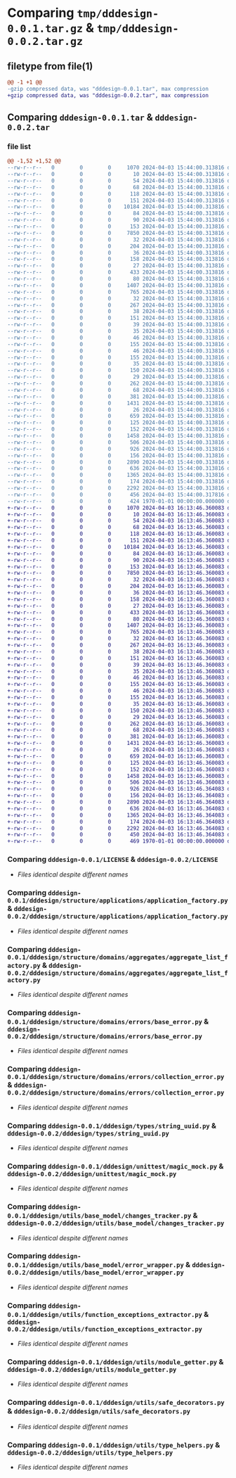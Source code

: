 # Comparing `tmp/dddesign-0.0.1.tar.gz` & `tmp/dddesign-0.0.2.tar.gz`

## filetype from file(1)

```diff
@@ -1 +1 @@
-gzip compressed data, was "dddesign-0.0.1.tar", max compression
+gzip compressed data, was "dddesign-0.0.2.tar", max compression
```

## Comparing `dddesign-0.0.1.tar` & `dddesign-0.0.2.tar`

### file list

```diff
@@ -1,52 +1,52 @@
--rw-r--r--   0        0        0     1070 2024-04-03 15:44:00.313816 dddesign-0.0.1/LICENSE
--rw-r--r--   0        0        0       10 2024-04-03 15:44:00.313816 dddesign-0.0.1/README.md
--rw-r--r--   0        0        0       54 2024-04-03 15:44:00.313816 dddesign-0.0.1/dddesign/__init__.py
--rw-r--r--   0        0        0       68 2024-04-03 15:44:00.313816 dddesign-0.0.1/dddesign/structure/__init__.py
--rw-r--r--   0        0        0      118 2024-04-03 15:44:00.313816 dddesign-0.0.1/dddesign/structure/applications/__init__.py
--rw-r--r--   0        0        0      151 2024-04-03 15:44:00.313816 dddesign-0.0.1/dddesign/structure/applications/application.py
--rw-r--r--   0        0        0    10184 2024-04-03 15:44:00.313816 dddesign-0.0.1/dddesign/structure/applications/application_factory.py
--rw-r--r--   0        0        0       84 2024-04-03 15:44:00.313816 dddesign-0.0.1/dddesign/structure/domains/__init__.py
--rw-r--r--   0        0        0       90 2024-04-03 15:44:00.313816 dddesign-0.0.1/dddesign/structure/domains/aggregates/__init__.py
--rw-r--r--   0        0        0      153 2024-04-03 15:44:00.313816 dddesign-0.0.1/dddesign/structure/domains/aggregates/aggregate.py
--rw-r--r--   0        0        0     7850 2024-04-03 15:44:00.313816 dddesign-0.0.1/dddesign/structure/domains/aggregates/aggregate_list_factory.py
--rw-r--r--   0        0        0       32 2024-04-03 15:44:00.313816 dddesign-0.0.1/dddesign/structure/domains/constants/__init__.py
--rw-r--r--   0        0        0      204 2024-04-03 15:44:00.313816 dddesign-0.0.1/dddesign/structure/domains/constants/base_enum.py
--rw-r--r--   0        0        0       36 2024-04-03 15:44:00.313816 dddesign-0.0.1/dddesign/structure/domains/dto/__init__.py
--rw-r--r--   0        0        0      158 2024-04-03 15:44:00.313816 dddesign-0.0.1/dddesign/structure/domains/dto/dto.py
--rw-r--r--   0        0        0       27 2024-04-03 15:44:00.313816 dddesign-0.0.1/dddesign/structure/domains/entities/__init__.py
--rw-r--r--   0        0        0      433 2024-04-03 15:44:00.313816 dddesign-0.0.1/dddesign/structure/domains/entities/entity.py
--rw-r--r--   0        0        0       80 2024-04-03 15:44:00.313816 dddesign-0.0.1/dddesign/structure/domains/errors/__init__.py
--rw-r--r--   0        0        0     1407 2024-04-03 15:44:00.313816 dddesign-0.0.1/dddesign/structure/domains/errors/base_error.py
--rw-r--r--   0        0        0      765 2024-04-03 15:44:00.313816 dddesign-0.0.1/dddesign/structure/domains/errors/collection_error.py
--rw-r--r--   0        0        0       32 2024-04-03 15:44:00.313816 dddesign-0.0.1/dddesign/structure/domains/types/__init__.py
--rw-r--r--   0        0        0      267 2024-04-03 15:44:00.313816 dddesign-0.0.1/dddesign/structure/domains/types/base_type.py
--rw-r--r--   0        0        0       38 2024-04-03 15:44:00.313816 dddesign-0.0.1/dddesign/structure/domains/value_objects/__init__.py
--rw-r--r--   0        0        0      151 2024-04-03 15:44:00.313816 dddesign-0.0.1/dddesign/structure/domains/value_objects/value_object.py
--rw-r--r--   0        0        0       39 2024-04-03 15:44:00.313816 dddesign-0.0.1/dddesign/structure/infrastructure/__init__.py
--rw-r--r--   0        0        0       35 2024-04-03 15:44:00.313816 dddesign-0.0.1/dddesign/structure/infrastructure/adapters/__init__.py
--rw-r--r--   0        0        0       46 2024-04-03 15:44:00.313816 dddesign-0.0.1/dddesign/structure/infrastructure/adapters/external/__init__.py
--rw-r--r--   0        0        0      155 2024-04-03 15:44:00.313816 dddesign-0.0.1/dddesign/structure/infrastructure/adapters/external/external_adapter.py
--rw-r--r--   0        0        0       46 2024-04-03 15:44:00.313816 dddesign-0.0.1/dddesign/structure/infrastructure/adapters/internal/__init__.py
--rw-r--r--   0        0        0      155 2024-04-03 15:44:00.313816 dddesign-0.0.1/dddesign/structure/infrastructure/adapters/internal/internal_adapter.py
--rw-r--r--   0        0        0       35 2024-04-03 15:44:00.313816 dddesign-0.0.1/dddesign/structure/infrastructure/repositories/__init__.py
--rw-r--r--   0        0        0      150 2024-04-03 15:44:00.313816 dddesign-0.0.1/dddesign/structure/infrastructure/repositories/repository.py
--rw-r--r--   0        0        0       29 2024-04-03 15:44:00.313816 dddesign-0.0.1/dddesign/structure/services/__init__.py
--rw-r--r--   0        0        0      262 2024-04-03 15:44:00.313816 dddesign-0.0.1/dddesign/structure/services/service.py
--rw-r--r--   0        0        0       68 2024-04-03 15:44:00.313816 dddesign-0.0.1/dddesign/types/__init__.py
--rw-r--r--   0        0        0      381 2024-04-03 15:44:00.313816 dddesign-0.0.1/dddesign/types/email_str.py
--rw-r--r--   0        0        0     1431 2024-04-03 15:44:00.313816 dddesign-0.0.1/dddesign/types/string_uuid.py
--rw-r--r--   0        0        0       26 2024-04-03 15:44:00.313816 dddesign-0.0.1/dddesign/unittest/__init__.py
--rw-r--r--   0        0        0      659 2024-04-03 15:44:00.313816 dddesign-0.0.1/dddesign/unittest/magic_mock.py
--rw-r--r--   0        0        0      125 2024-04-03 15:44:00.313816 dddesign-0.0.1/dddesign/utils/__init__.py
--rw-r--r--   0        0        0      152 2024-04-03 15:44:00.313816 dddesign-0.0.1/dddesign/utils/base_model/__init__.py
--rw-r--r--   0        0        0     1458 2024-04-03 15:44:00.313816 dddesign-0.0.1/dddesign/utils/base_model/changes_tracker.py
--rw-r--r--   0        0        0      506 2024-04-03 15:44:00.313816 dddesign-0.0.1/dddesign/utils/base_model/error_instance_factory.py
--rw-r--r--   0        0        0      926 2024-04-03 15:44:00.313816 dddesign-0.0.1/dddesign/utils/base_model/error_wrapper.py
--rw-r--r--   0        0        0      156 2024-04-03 15:44:00.313816 dddesign-0.0.1/dddesign/utils/convertors.py
--rw-r--r--   0        0        0     2890 2024-04-03 15:44:00.313816 dddesign-0.0.1/dddesign/utils/function_exceptions_extractor.py
--rw-r--r--   0        0        0      636 2024-04-03 15:44:00.313816 dddesign-0.0.1/dddesign/utils/module_getter.py
--rw-r--r--   0        0        0     1365 2024-04-03 15:44:00.313816 dddesign-0.0.1/dddesign/utils/safe_decorators.py
--rw-r--r--   0        0        0      174 2024-04-03 15:44:00.313816 dddesign-0.0.1/dddesign/utils/sequence_helpers.py
--rw-r--r--   0        0        0     2292 2024-04-03 15:44:00.313816 dddesign-0.0.1/dddesign/utils/type_helpers.py
--rw-r--r--   0        0        0      456 2024-04-03 15:44:00.317816 dddesign-0.0.1/pyproject.toml
--rw-r--r--   0        0        0      424 1970-01-01 00:00:00.000000 dddesign-0.0.1/PKG-INFO
+-rw-r--r--   0        0        0     1070 2024-04-03 16:13:46.360083 dddesign-0.0.2/LICENSE
+-rw-r--r--   0        0        0       10 2024-04-03 16:13:46.360083 dddesign-0.0.2/README.md
+-rw-r--r--   0        0        0       54 2024-04-03 16:13:46.360083 dddesign-0.0.2/dddesign/__init__.py
+-rw-r--r--   0        0        0       68 2024-04-03 16:13:46.360083 dddesign-0.0.2/dddesign/structure/__init__.py
+-rw-r--r--   0        0        0      118 2024-04-03 16:13:46.360083 dddesign-0.0.2/dddesign/structure/applications/__init__.py
+-rw-r--r--   0        0        0      151 2024-04-03 16:13:46.360083 dddesign-0.0.2/dddesign/structure/applications/application.py
+-rw-r--r--   0        0        0    10184 2024-04-03 16:13:46.360083 dddesign-0.0.2/dddesign/structure/applications/application_factory.py
+-rw-r--r--   0        0        0       84 2024-04-03 16:13:46.360083 dddesign-0.0.2/dddesign/structure/domains/__init__.py
+-rw-r--r--   0        0        0       90 2024-04-03 16:13:46.360083 dddesign-0.0.2/dddesign/structure/domains/aggregates/__init__.py
+-rw-r--r--   0        0        0      153 2024-04-03 16:13:46.360083 dddesign-0.0.2/dddesign/structure/domains/aggregates/aggregate.py
+-rw-r--r--   0        0        0     7850 2024-04-03 16:13:46.360083 dddesign-0.0.2/dddesign/structure/domains/aggregates/aggregate_list_factory.py
+-rw-r--r--   0        0        0       32 2024-04-03 16:13:46.360083 dddesign-0.0.2/dddesign/structure/domains/constants/__init__.py
+-rw-r--r--   0        0        0      204 2024-04-03 16:13:46.360083 dddesign-0.0.2/dddesign/structure/domains/constants/base_enum.py
+-rw-r--r--   0        0        0       36 2024-04-03 16:13:46.360083 dddesign-0.0.2/dddesign/structure/domains/dto/__init__.py
+-rw-r--r--   0        0        0      158 2024-04-03 16:13:46.360083 dddesign-0.0.2/dddesign/structure/domains/dto/dto.py
+-rw-r--r--   0        0        0       27 2024-04-03 16:13:46.360083 dddesign-0.0.2/dddesign/structure/domains/entities/__init__.py
+-rw-r--r--   0        0        0      433 2024-04-03 16:13:46.360083 dddesign-0.0.2/dddesign/structure/domains/entities/entity.py
+-rw-r--r--   0        0        0       80 2024-04-03 16:13:46.360083 dddesign-0.0.2/dddesign/structure/domains/errors/__init__.py
+-rw-r--r--   0        0        0     1407 2024-04-03 16:13:46.360083 dddesign-0.0.2/dddesign/structure/domains/errors/base_error.py
+-rw-r--r--   0        0        0      765 2024-04-03 16:13:46.360083 dddesign-0.0.2/dddesign/structure/domains/errors/collection_error.py
+-rw-r--r--   0        0        0       32 2024-04-03 16:13:46.360083 dddesign-0.0.2/dddesign/structure/domains/types/__init__.py
+-rw-r--r--   0        0        0      267 2024-04-03 16:13:46.360083 dddesign-0.0.2/dddesign/structure/domains/types/base_type.py
+-rw-r--r--   0        0        0       38 2024-04-03 16:13:46.360083 dddesign-0.0.2/dddesign/structure/domains/value_objects/__init__.py
+-rw-r--r--   0        0        0      151 2024-04-03 16:13:46.360083 dddesign-0.0.2/dddesign/structure/domains/value_objects/value_object.py
+-rw-r--r--   0        0        0       39 2024-04-03 16:13:46.360083 dddesign-0.0.2/dddesign/structure/infrastructure/__init__.py
+-rw-r--r--   0        0        0       35 2024-04-03 16:13:46.360083 dddesign-0.0.2/dddesign/structure/infrastructure/adapters/__init__.py
+-rw-r--r--   0        0        0       46 2024-04-03 16:13:46.360083 dddesign-0.0.2/dddesign/structure/infrastructure/adapters/external/__init__.py
+-rw-r--r--   0        0        0      155 2024-04-03 16:13:46.360083 dddesign-0.0.2/dddesign/structure/infrastructure/adapters/external/external_adapter.py
+-rw-r--r--   0        0        0       46 2024-04-03 16:13:46.360083 dddesign-0.0.2/dddesign/structure/infrastructure/adapters/internal/__init__.py
+-rw-r--r--   0        0        0      155 2024-04-03 16:13:46.360083 dddesign-0.0.2/dddesign/structure/infrastructure/adapters/internal/internal_adapter.py
+-rw-r--r--   0        0        0       35 2024-04-03 16:13:46.360083 dddesign-0.0.2/dddesign/structure/infrastructure/repositories/__init__.py
+-rw-r--r--   0        0        0      150 2024-04-03 16:13:46.360083 dddesign-0.0.2/dddesign/structure/infrastructure/repositories/repository.py
+-rw-r--r--   0        0        0       29 2024-04-03 16:13:46.360083 dddesign-0.0.2/dddesign/structure/services/__init__.py
+-rw-r--r--   0        0        0      262 2024-04-03 16:13:46.360083 dddesign-0.0.2/dddesign/structure/services/service.py
+-rw-r--r--   0        0        0       68 2024-04-03 16:13:46.360083 dddesign-0.0.2/dddesign/types/__init__.py
+-rw-r--r--   0        0        0      381 2024-04-03 16:13:46.360083 dddesign-0.0.2/dddesign/types/email_str.py
+-rw-r--r--   0        0        0     1431 2024-04-03 16:13:46.360083 dddesign-0.0.2/dddesign/types/string_uuid.py
+-rw-r--r--   0        0        0       26 2024-04-03 16:13:46.360083 dddesign-0.0.2/dddesign/unittest/__init__.py
+-rw-r--r--   0        0        0      659 2024-04-03 16:13:46.360083 dddesign-0.0.2/dddesign/unittest/magic_mock.py
+-rw-r--r--   0        0        0      125 2024-04-03 16:13:46.360083 dddesign-0.0.2/dddesign/utils/__init__.py
+-rw-r--r--   0        0        0      152 2024-04-03 16:13:46.360083 dddesign-0.0.2/dddesign/utils/base_model/__init__.py
+-rw-r--r--   0        0        0     1458 2024-04-03 16:13:46.360083 dddesign-0.0.2/dddesign/utils/base_model/changes_tracker.py
+-rw-r--r--   0        0        0      506 2024-04-03 16:13:46.360083 dddesign-0.0.2/dddesign/utils/base_model/error_instance_factory.py
+-rw-r--r--   0        0        0      926 2024-04-03 16:13:46.364083 dddesign-0.0.2/dddesign/utils/base_model/error_wrapper.py
+-rw-r--r--   0        0        0      156 2024-04-03 16:13:46.364083 dddesign-0.0.2/dddesign/utils/convertors.py
+-rw-r--r--   0        0        0     2890 2024-04-03 16:13:46.364083 dddesign-0.0.2/dddesign/utils/function_exceptions_extractor.py
+-rw-r--r--   0        0        0      636 2024-04-03 16:13:46.364083 dddesign-0.0.2/dddesign/utils/module_getter.py
+-rw-r--r--   0        0        0     1365 2024-04-03 16:13:46.364083 dddesign-0.0.2/dddesign/utils/safe_decorators.py
+-rw-r--r--   0        0        0      174 2024-04-03 16:13:46.364083 dddesign-0.0.2/dddesign/utils/sequence_helpers.py
+-rw-r--r--   0        0        0     2292 2024-04-03 16:13:46.364083 dddesign-0.0.2/dddesign/utils/type_helpers.py
+-rw-r--r--   0        0        0      450 2024-04-03 16:13:46.364083 dddesign-0.0.2/pyproject.toml
+-rw-r--r--   0        0        0      469 1970-01-01 00:00:00.000000 dddesign-0.0.2/PKG-INFO
```

### Comparing `dddesign-0.0.1/LICENSE` & `dddesign-0.0.2/LICENSE`

 * *Files identical despite different names*

### Comparing `dddesign-0.0.1/dddesign/structure/applications/application_factory.py` & `dddesign-0.0.2/dddesign/structure/applications/application_factory.py`

 * *Files identical despite different names*

### Comparing `dddesign-0.0.1/dddesign/structure/domains/aggregates/aggregate_list_factory.py` & `dddesign-0.0.2/dddesign/structure/domains/aggregates/aggregate_list_factory.py`

 * *Files identical despite different names*

### Comparing `dddesign-0.0.1/dddesign/structure/domains/errors/base_error.py` & `dddesign-0.0.2/dddesign/structure/domains/errors/base_error.py`

 * *Files identical despite different names*

### Comparing `dddesign-0.0.1/dddesign/structure/domains/errors/collection_error.py` & `dddesign-0.0.2/dddesign/structure/domains/errors/collection_error.py`

 * *Files identical despite different names*

### Comparing `dddesign-0.0.1/dddesign/types/string_uuid.py` & `dddesign-0.0.2/dddesign/types/string_uuid.py`

 * *Files identical despite different names*

### Comparing `dddesign-0.0.1/dddesign/unittest/magic_mock.py` & `dddesign-0.0.2/dddesign/unittest/magic_mock.py`

 * *Files identical despite different names*

### Comparing `dddesign-0.0.1/dddesign/utils/base_model/changes_tracker.py` & `dddesign-0.0.2/dddesign/utils/base_model/changes_tracker.py`

 * *Files identical despite different names*

### Comparing `dddesign-0.0.1/dddesign/utils/base_model/error_wrapper.py` & `dddesign-0.0.2/dddesign/utils/base_model/error_wrapper.py`

 * *Files identical despite different names*

### Comparing `dddesign-0.0.1/dddesign/utils/function_exceptions_extractor.py` & `dddesign-0.0.2/dddesign/utils/function_exceptions_extractor.py`

 * *Files identical despite different names*

### Comparing `dddesign-0.0.1/dddesign/utils/module_getter.py` & `dddesign-0.0.2/dddesign/utils/module_getter.py`

 * *Files identical despite different names*

### Comparing `dddesign-0.0.1/dddesign/utils/safe_decorators.py` & `dddesign-0.0.2/dddesign/utils/safe_decorators.py`

 * *Files identical despite different names*

### Comparing `dddesign-0.0.1/dddesign/utils/type_helpers.py` & `dddesign-0.0.2/dddesign/utils/type_helpers.py`

 * *Files identical despite different names*

